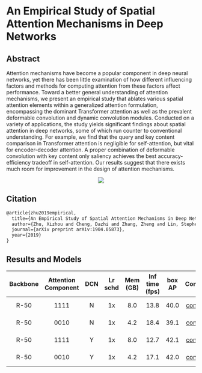 # An Empirical Study of Spatial Attention Mechanisms in Deep Networks

## Abstract

<!-- [ABSTRACT] -->

Attention mechanisms have become a popular component in deep neural networks, yet there has been little examination of how different influencing factors and methods for computing attention from these factors affect performance. Toward a better general understanding of attention mechanisms, we present an empirical study that ablates various spatial attention elements within a generalized attention formulation, encompassing the dominant Transformer attention as well as the prevalent deformable convolution and dynamic convolution modules. Conducted on a variety of applications, the study yields significant findings about spatial attention in deep networks, some of which run counter to conventional understanding. For example, we find that the query and key content comparison in Transformer attention is negligible for self-attention, but vital for encoder-decoder attention. A proper combination of deformable convolution with key content only saliency achieves the best accuracy-efficiency tradeoff in self-attention. Our results suggest that there exists much room for improvement in the design of attention mechanisms.

<!-- [IMAGE] -->
<div align=center>
<img src="https://user-images.githubusercontent.com/40661020/143879619-f1817da9-1573-45c9-891d-cfe55ad54911.png"/>
</div>

<!-- [PAPER_TITLE: An Empirical Study of Spatial Attention Mechanisms in Deep Networks] -->
<!-- [PAPER_URL: https://arxiv.org/abs/1904.05873] -->

## Citation

<!-- [ALGORITHM] -->

```latex
@article{zhu2019empirical,
  title={An Empirical Study of Spatial Attention Mechanisms in Deep Networks},
  author={Zhu, Xizhou and Cheng, Dazhi and Zhang, Zheng and Lin, Stephen and Dai, Jifeng},
  journal={arXiv preprint arXiv:1904.05873},
  year={2019}
}
```

## Results and Models

| Backbone  | Attention Component | DCN  | Lr schd | Mem (GB) | Inf time (fps) | box AP | Config | Download |
|:---------:|:-------------------:|:----:|:-------:|:--------:|:--------------:|:------:|:------:|:--------:|
| R-50      | 1111                | N    | 1x      | 8.0      | 13.8            | 40.0   | [config](https://github.com/open-mmlab/mmdetection/tree/master/configs/empirical_attention/faster_rcnn_r50_fpn_attention_1111_1x_coco.py) | [model](https://download.openmmlab.com/mmdetection/v2.0/empirical_attention/faster_rcnn_r50_fpn_attention_1111_1x_coco/faster_rcnn_r50_fpn_attention_1111_1x_coco_20200130-403cccba.pth) &#124; [log](https://download.openmmlab.com/mmdetection/v2.0/empirical_attention/faster_rcnn_r50_fpn_attention_1111_1x_coco/faster_rcnn_r50_fpn_attention_1111_1x_coco_20200130_210344.log.json) |
| R-50      | 0010                | N    | 1x      | 4.2      | 18.4           | 39.1   | [config](https://github.com/open-mmlab/mmdetection/tree/master/configs/empirical_attention/faster_rcnn_r50_fpn_attention_0010_1x_coco.py) | [model](https://download.openmmlab.com/mmdetection/v2.0/empirical_attention/faster_rcnn_r50_fpn_attention_0010_1x_coco/faster_rcnn_r50_fpn_attention_0010_1x_coco_20200130-7cb0c14d.pth) &#124; [log](https://download.openmmlab.com/mmdetection/v2.0/empirical_attention/faster_rcnn_r50_fpn_attention_0010_1x_coco/faster_rcnn_r50_fpn_attention_0010_1x_coco_20200130_210125.log.json) |
| R-50      | 1111                | Y    | 1x      | 8.0      | 12.7            | 42.1   | [config](https://github.com/open-mmlab/mmdetection/tree/master/configs/empirical_attention/faster_rcnn_r50_fpn_attention_1111_dcn_1x_coco.py) | [model](https://download.openmmlab.com/mmdetection/v2.0/empirical_attention/faster_rcnn_r50_fpn_attention_1111_dcn_1x_coco/faster_rcnn_r50_fpn_attention_1111_dcn_1x_coco_20200130-8b2523a6.pth) &#124; [log](https://download.openmmlab.com/mmdetection/v2.0/empirical_attention/faster_rcnn_r50_fpn_attention_1111_dcn_1x_coco/faster_rcnn_r50_fpn_attention_1111_dcn_1x_coco_20200130_204442.log.json) |
| R-50      | 0010                | Y    | 1x      | 4.2      | 17.1           | 42.0   | [config](https://github.com/open-mmlab/mmdetection/tree/master/configs/empirical_attention/faster_rcnn_r50_fpn_attention_0010_dcn_1x_coco.py) | [model](https://download.openmmlab.com/mmdetection/v2.0/empirical_attention/faster_rcnn_r50_fpn_attention_0010_dcn_1x_coco/faster_rcnn_r50_fpn_attention_0010_dcn_1x_coco_20200130-1a2e831d.pth) &#124; [log](https://download.openmmlab.com/mmdetection/v2.0/empirical_attention/faster_rcnn_r50_fpn_attention_0010_dcn_1x_coco/faster_rcnn_r50_fpn_attention_0010_dcn_1x_coco_20200130_210410.log.json) |
